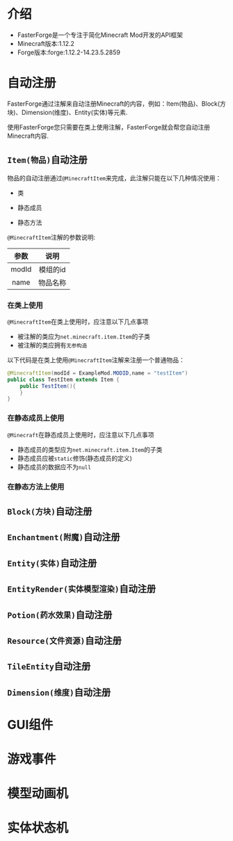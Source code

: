 # 介绍
- FasterForge是一个专注于简化Minecraft Mod开发的API框架
- Minecraft版本:1.12.2
- Forge版本:forge:1.12.2-14.23.5.2859

# 自动注册

FasterForge通过注解来自动注册Minecraft的内容，例如：Item(物品)、Block(方块)、Dimension(维度)、Entity(实体)等元素.

使用FasterForge您只需要在类上使用注解，FasterForge就会帮您自动注册Minecraft内容.

## `Item(物品)`自动注册

物品的自动注册通过`@MinecraftItem`来完成，此注解只能在以下几种情况使用：

- 类

- 静态成员

- 静态方法

`@MinecraftItem`注解的参数说明:

| 参数  |   说明   |
| :---: | :------: |
| modId | 模组的id |
| name  | 物品名称 |



### 在类上使用

`@MinecraftItem`在类上使用时，应注意以下几点事项

-  被注解的类应为`net.minecraft.item.Item`的子类
-  被注解的类应拥有`无参构造`

以下代码是在类上使用`@MinecraftItem`注解来注册一个普通物品：

```java
@MinecraftItem(modId = ExampleMod.MODID,name = "testItem")
public class TestItem extends Item {
    public TestItem(){
    }
}
```

### 在静态成员上使用

`@Minecraft`在静态成员上使用时，应注意以下几点事项

- 静态成员的类型应为`net.minecraft.item.Item`的子类
- 静态成员应被`static`修饰(静态成员的定义)
- 静态成员的数据应不为`null`

### 在静态方法上使用


## `Block(方块)`自动注册

## `Enchantment(附魔)`自动注册

## `Entity(实体)`自动注册

## `EntityRender(实体模型渲染)`自动注册

## `Potion(药水效果)`自动注册

## `Resource(文件资源)`自动注册

## `TileEntity`自动注册

## `Dimension(维度)`自动注册

# GUI组件

# 游戏事件

# 模型动画机

# 实体状态机




